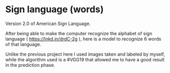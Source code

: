 # Sign language (words)

Version 2.0 of American Sign Language.

After being able to make the computer recognize the alphabet of sign language ( https://lnkd.in/drdC-2g ), here is a model to recognize 6 words of that language.

Unlike the previous project here I used images taken and labeled by myself, while the algorithm used is a #VGG19 that allowed me to have a good result in the prediction phase.

